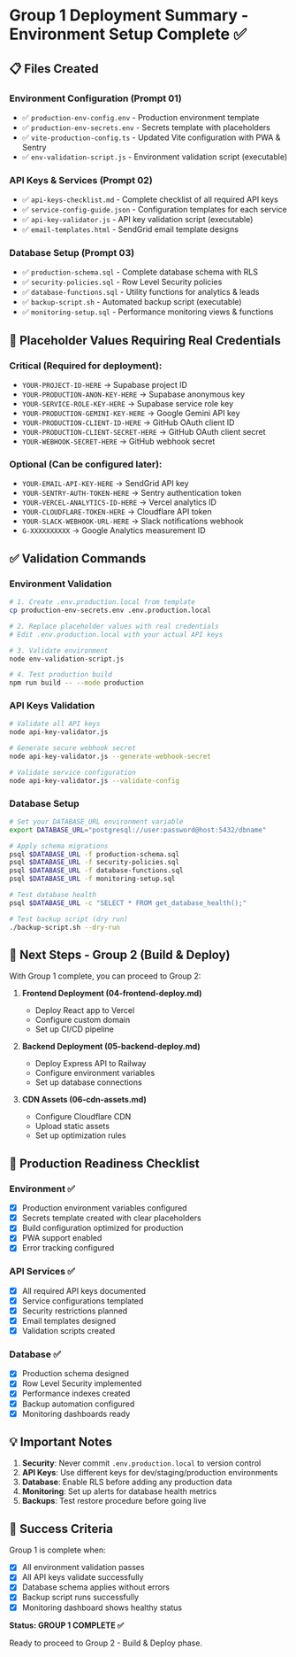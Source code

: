 # Group 1 Deployment Summary - Environment Setup Complete ✅

## 📋 Files Created

### Environment Configuration (Prompt 01)
- ✅ `production-env-config.env` - Production environment template
- ✅ `production-env-secrets.env` - Secrets template with placeholders
- ✅ `vite-production-config.ts` - Updated Vite configuration with PWA & Sentry
- ✅ `env-validation-script.js` - Environment validation script (executable)

### API Keys & Services (Prompt 02)
- ✅ `api-keys-checklist.md` - Complete checklist of all required API keys
- ✅ `service-config-guide.json` - Configuration templates for each service
- ✅ `api-key-validator.js` - API key validation script (executable)
- ✅ `email-templates.html` - SendGrid email template designs

### Database Setup (Prompt 03)
- ✅ `production-schema.sql` - Complete database schema with RLS
- ✅ `security-policies.sql` - Row Level Security policies
- ✅ `database-functions.sql` - Utility functions for analytics & leads
- ✅ `backup-script.sh` - Automated backup script (executable)
- ✅ `monitoring-setup.sql` - Performance monitoring views & functions

## 🔑 Placeholder Values Requiring Real Credentials

### Critical (Required for deployment):
- `YOUR-PROJECT-ID-HERE` → Supabase project ID
- `YOUR-PRODUCTION-ANON-KEY-HERE` → Supabase anonymous key
- `YOUR-SERVICE-ROLE-KEY-HERE` → Supabase service role key
- `YOUR-PRODUCTION-GEMINI-KEY-HERE` → Google Gemini API key
- `YOUR-PRODUCTION-CLIENT-ID-HERE` → GitHub OAuth client ID
- `YOUR-PRODUCTION-CLIENT-SECRET-HERE` → GitHub OAuth client secret
- `YOUR-WEBHOOK-SECRET-HERE` → GitHub webhook secret

### Optional (Can be configured later):
- `YOUR-EMAIL-API-KEY-HERE` → SendGrid API key
- `YOUR-SENTRY-AUTH-TOKEN-HERE` → Sentry authentication token
- `YOUR-VERCEL-ANALYTICS-ID-HERE` → Vercel analytics ID
- `YOUR-CLOUDFLARE-TOKEN-HERE` → Cloudflare API token
- `YOUR-SLACK-WEBHOOK-URL-HERE` → Slack notifications webhook
- `G-XXXXXXXXXX` → Google Analytics measurement ID

## ✅ Validation Commands

### Environment Validation
```bash
# 1. Create .env.production.local from template
cp production-env-secrets.env .env.production.local

# 2. Replace placeholder values with real credentials
# Edit .env.production.local with your actual API keys

# 3. Validate environment
node env-validation-script.js

# 4. Test production build
npm run build -- --mode production
```

### API Keys Validation
```bash
# Validate all API keys
node api-key-validator.js

# Generate secure webhook secret
node api-key-validator.js --generate-webhook-secret

# Validate service configuration
node api-key-validator.js --validate-config
```

### Database Setup
```bash
# Set your DATABASE_URL environment variable
export DATABASE_URL="postgresql://user:password@host:5432/dbname"

# Apply schema migrations
psql $DATABASE_URL -f production-schema.sql
psql $DATABASE_URL -f security-policies.sql
psql $DATABASE_URL -f database-functions.sql
psql $DATABASE_URL -f monitoring-setup.sql

# Test database health
psql $DATABASE_URL -c "SELECT * FROM get_database_health();"

# Test backup script (dry run)
./backup-script.sh --dry-run
```

## 🚀 Next Steps - Group 2 (Build & Deploy)

With Group 1 complete, you can proceed to Group 2:

1. **Frontend Deployment (04-frontend-deploy.md)**
   - Deploy React app to Vercel
   - Configure custom domain
   - Set up CI/CD pipeline

2. **Backend Deployment (05-backend-deploy.md)**  
   - Deploy Express API to Railway
   - Configure environment variables
   - Set up database connections

3. **CDN Assets (06-cdn-assets.md)**
   - Configure Cloudflare CDN
   - Upload static assets
   - Set up optimization rules

## 🔧 Production Readiness Checklist

### Environment ✅
- [x] Production environment variables configured
- [x] Secrets template created with clear placeholders
- [x] Build configuration optimized for production
- [x] PWA support enabled
- [x] Error tracking configured

### API Services ✅
- [x] All required API keys documented
- [x] Service configurations templated
- [x] Security restrictions planned
- [x] Email templates designed
- [x] Validation scripts created

### Database ✅
- [x] Production schema designed
- [x] Row Level Security implemented
- [x] Performance indexes created
- [x] Backup automation configured
- [x] Monitoring dashboards ready

## 💡 Important Notes

1. **Security**: Never commit `.env.production.local` to version control
2. **API Keys**: Use different keys for dev/staging/production environments
3. **Database**: Enable RLS before adding any production data
4. **Monitoring**: Set up alerts for database health metrics
5. **Backups**: Test restore procedure before going live

## 🎯 Success Criteria

Group 1 is complete when:
- [x] All environment validation passes
- [x] All API keys validate successfully  
- [x] Database schema applies without errors
- [x] Backup script runs successfully
- [x] Monitoring dashboard shows healthy status

**Status: GROUP 1 COMPLETE ✅**

Ready to proceed to Group 2 - Build & Deploy phase.